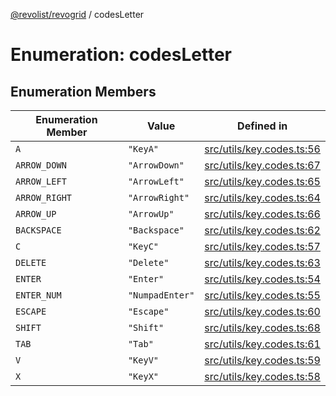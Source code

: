 [@revolist/revogrid](README.md) / codesLetter

# Enumeration: codesLetter

## Enumeration Members

| Enumeration Member | Value | Defined in |
| ------ | ------ | ------ |
| `A` | `"KeyA"` | [src/utils/key.codes.ts:56](https://github.com/revolist/revogrid/blob/d240e7e144f55d013a7a7b8d313a97b83af7bd06/src/utils/key.codes.ts#L56) |
| `ARROW_DOWN` | `"ArrowDown"` | [src/utils/key.codes.ts:67](https://github.com/revolist/revogrid/blob/d240e7e144f55d013a7a7b8d313a97b83af7bd06/src/utils/key.codes.ts#L67) |
| `ARROW_LEFT` | `"ArrowLeft"` | [src/utils/key.codes.ts:65](https://github.com/revolist/revogrid/blob/d240e7e144f55d013a7a7b8d313a97b83af7bd06/src/utils/key.codes.ts#L65) |
| `ARROW_RIGHT` | `"ArrowRight"` | [src/utils/key.codes.ts:64](https://github.com/revolist/revogrid/blob/d240e7e144f55d013a7a7b8d313a97b83af7bd06/src/utils/key.codes.ts#L64) |
| `ARROW_UP` | `"ArrowUp"` | [src/utils/key.codes.ts:66](https://github.com/revolist/revogrid/blob/d240e7e144f55d013a7a7b8d313a97b83af7bd06/src/utils/key.codes.ts#L66) |
| `BACKSPACE` | `"Backspace"` | [src/utils/key.codes.ts:62](https://github.com/revolist/revogrid/blob/d240e7e144f55d013a7a7b8d313a97b83af7bd06/src/utils/key.codes.ts#L62) |
| `C` | `"KeyC"` | [src/utils/key.codes.ts:57](https://github.com/revolist/revogrid/blob/d240e7e144f55d013a7a7b8d313a97b83af7bd06/src/utils/key.codes.ts#L57) |
| `DELETE` | `"Delete"` | [src/utils/key.codes.ts:63](https://github.com/revolist/revogrid/blob/d240e7e144f55d013a7a7b8d313a97b83af7bd06/src/utils/key.codes.ts#L63) |
| `ENTER` | `"Enter"` | [src/utils/key.codes.ts:54](https://github.com/revolist/revogrid/blob/d240e7e144f55d013a7a7b8d313a97b83af7bd06/src/utils/key.codes.ts#L54) |
| `ENTER_NUM` | `"NumpadEnter"` | [src/utils/key.codes.ts:55](https://github.com/revolist/revogrid/blob/d240e7e144f55d013a7a7b8d313a97b83af7bd06/src/utils/key.codes.ts#L55) |
| `ESCAPE` | `"Escape"` | [src/utils/key.codes.ts:60](https://github.com/revolist/revogrid/blob/d240e7e144f55d013a7a7b8d313a97b83af7bd06/src/utils/key.codes.ts#L60) |
| `SHIFT` | `"Shift"` | [src/utils/key.codes.ts:68](https://github.com/revolist/revogrid/blob/d240e7e144f55d013a7a7b8d313a97b83af7bd06/src/utils/key.codes.ts#L68) |
| `TAB` | `"Tab"` | [src/utils/key.codes.ts:61](https://github.com/revolist/revogrid/blob/d240e7e144f55d013a7a7b8d313a97b83af7bd06/src/utils/key.codes.ts#L61) |
| `V` | `"KeyV"` | [src/utils/key.codes.ts:59](https://github.com/revolist/revogrid/blob/d240e7e144f55d013a7a7b8d313a97b83af7bd06/src/utils/key.codes.ts#L59) |
| `X` | `"KeyX"` | [src/utils/key.codes.ts:58](https://github.com/revolist/revogrid/blob/d240e7e144f55d013a7a7b8d313a97b83af7bd06/src/utils/key.codes.ts#L58) |
